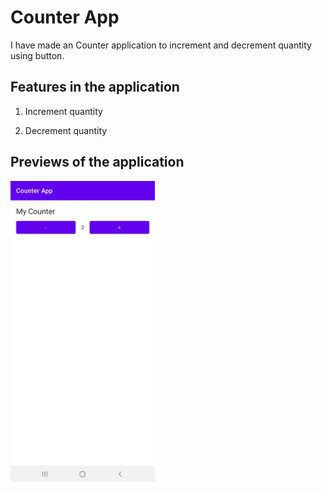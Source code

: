 # Counter App

I have made an Counter application to increment and decrement quantity using button.

## Features in the application

1. Increment quantity

2. Decrement quantity

## Previews of the application

<img title="" src="https://raw.githubusercontent.com/imAtulSharma/imAtulSharma/master/CDN/AndroidApplicationsPreviews/Counter%20App/01.jpg" alt="" width="231">